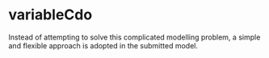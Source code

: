 # variableCdo
Instead of attempting to solve this complicated modelling problem, a simple and flexible approach is adopted in the submitted model. 
